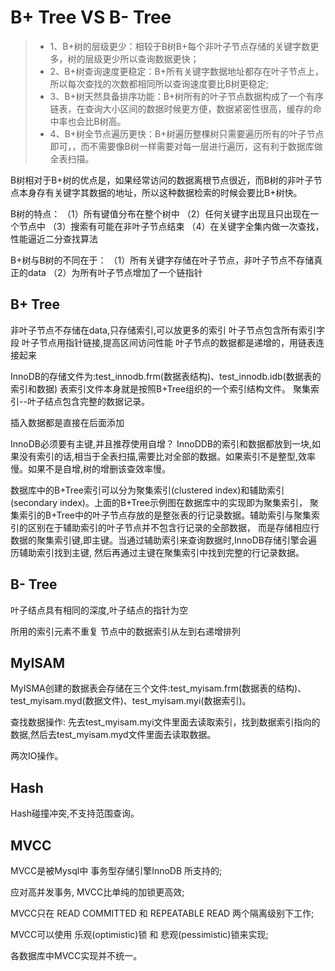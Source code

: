 # B+ Tree VS B- Tree
>* 1、B+树的层级更少：相较于B树B+每个非叶子节点存储的关键字数更多，树的层级更少所以查询数据更快；
>* 2、B+树查询速度更稳定：B+所有关键字数据地址都存在叶子节点上，所以每次查找的次数都相同所以查询速度要比B树更稳定;
>* 3、B+树天然具备排序功能：B+树所有的叶子节点数据构成了一个有序链表，在查询大小区间的数据时候更方便，数据紧密性很高，缓存的命中率也会比B树高。
>* 4、B+树全节点遍历更快：B+树遍历整棵树只需要遍历所有的叶子节点即可，，而不需要像B树一样需要对每一层进行遍历，这有利于数据库做全表扫描。

B树相对于B+树的优点是，如果经常访问的数据离根节点很近，而B树的非叶子节点本身存有关键字其数据的地址，所以这种数据检索的时候会要比B+树快。


B树的特点：
（1）所有键值分布在整个树中
（2）任何关键字出现且只出现在一个节点中
（3）搜索有可能在非叶子节点结束
（4）在关键字全集内做一次查找，性能逼近二分查找算法

B+树与B树的不同在于：
（1）所有关键字存储在叶子节点，非叶子节点不存储真正的data
（2）为所有叶子节点增加了一个链指针


## B+ Tree
非叶子节点不存储在data,只存储索引,可以放更多的索引
叶子节点包含所有索引字段
叶子节点用指针链接,提高区间访问性能
叶子节点的数据都是递增的，用链表连接起来

InnoDB的存储文件为:test_innodb.frm(数据表结构)、test_innodb.idb(数据表的索引和数据)
表索引文件本身就是按照B+Tree组织的一个索引结构文件。
聚集索引--叶子结点包含完整的数据记录。

插入数据都是直接在后面添加

InnoDB必须要有主键,并且推荐使用自增？
InnoDDB的索引和数据都放到一块,如果没有索引的话,相当于全表扫描,需要比对全部的数据。如果索引不是整型,效率慢。如果不是自增,树的增删该查效率慢。


数据库中的B+Tree索引可以分为聚集索引(clustered index)和辅助索引(secondary index)。上面的B+Tree示例图在数据库中的实现即为聚集索引，
聚集索引的B+Tree中的叶子节点存放的是整张表的行记录数据。辅助索引与聚集索引的区别在于辅助索引的叶子节点并不包含行记录的全部数据，
而是存储相应行数据的聚集索引键,即主键。当通过辅助索引来查询数据时,InnoDB存储引擎会遍历辅助索引找到主键,
然后再通过主键在聚集索引中找到完整的行记录数据。




## B- Tree
叶子结点具有相同的深度,叶子结点的指针为空
 
所用的索引元素不重复
节点中的数据索引从左到右递增排列

## MyISAM
MyISMA创建的数据表会存储在三个文件:test_myisam.frm(数据表的结构)、test_myisam.myd(数据文件)、test_myisam.myi(数据索引)。

查找数据操作:
先去test_myisam.myi文件里面去读取索引，找到数据索引指向的数据,然后去test_myisam.myd文件里面去读取数据。

两次IO操作。


## Hash
Hash碰撞冲突,不支持范围查询。

## MVCC
MVCC是被Mysql中 事务型存储引擎InnoDB 所支持的;

应对高并发事务, MVCC比单纯的加锁更高效;

MVCC只在 READ COMMITTED 和 REPEATABLE READ 两个隔离级别下工作;

MVCC可以使用 乐观(optimistic)锁 和 悲观(pessimistic)锁来实现;

各数据库中MVCC实现并不统一。